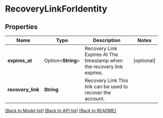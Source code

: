 # RecoveryLinkForIdentity

## Properties

Name | Type | Description | Notes
------------ | ------------- | ------------- | -------------
**expires_at** | Option<**String**> | Recovery Link Expires At  The timestamp when the recovery link expires. | [optional]
**recovery_link** | **String** | Recovery Link  This link can be used to recover the account. | 

[[Back to Model list]](../README.md#documentation-for-models) [[Back to API list]](../README.md#documentation-for-api-endpoints) [[Back to README]](../README.md)


